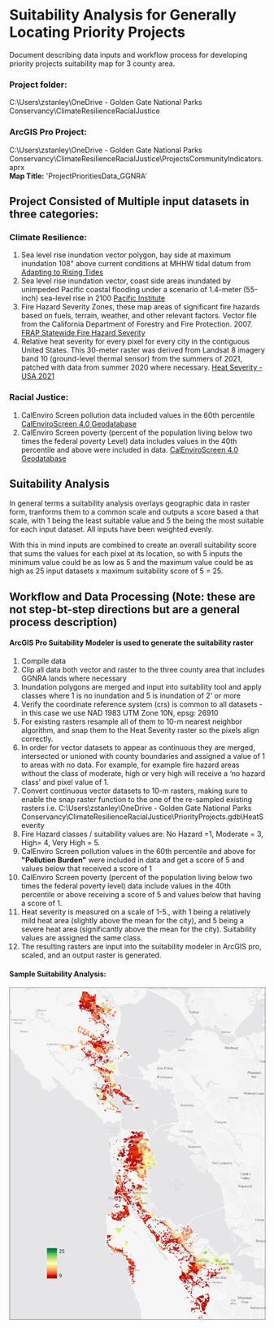 # Suitability Analysis for Generally Locating Priority Projects
Document describing data inputs and workflow process for developing priority projects suitability map for 3 county area. 

### Project folder:
C:\Users\zstanley\OneDrive - Golden Gate National Parks Conservancy\ClimateResilienceRacialJustice
### ArcGIS Pro Project:
C:\Users\zstanley\OneDrive - Golden Gate National Parks Conservancy\ClimateResilienceRacialJustice\ProjectsCommunityIndicators.aprx  
__Map Title:__ 'ProjectPrioritiesData_GGNRA'


## Project Consisted of Multiple input datasets in three categories: 

### Climate Resilience:

1. Sea level rise inundation vector polygon, bay side at maximum inundation 108" above current conditions at MHHW tidal datum from [Adapting to Rising Tides](https://explorer.adaptingtorisingtides.org/download)  
2. Sea level rise inundation vector, coast side areas inundated by unimpeded Pacific coastal flooding under a scenario of 1.4-meter (55-inch) sea-level rise in 2100 [Pacific Institute](https://www.pacinst.org/reports/sea_level_rise_data/Ca_coast_yr2100_flood.zip)  
3. Fire Hazard Severity Zones, these map areas of significant fire hazards based on fuels, terrain, weather, and other relevant factors. Vector file from the California Department of Forestry and Fire Protection. 2007. [FRAP Statewide Fire Hazard Severity](https://osfm.fire.ca.gov/divisions/community-wildfire-preparedness-and-mitigation/wildland-hazards-building-codes/fire-hazard-severity-zones-maps/#panel-fe9aa269-fa8e-4501-8f75-cce08c29b227)  
4. Relative heat severity for every pixel for every city in the contiguous United States. This 30-meter raster was derived from Landsat 8 imagery band 10 (ground-level thermal sensor) from the summers of 2021, patched with data from summer 2020 where necessary. [Heat Severity - USA 2021](https://parksconservancy.maps.arcgis.com/home/item.html?id=cdd2ffd5a2fc414ca1a5e676f5fce3e3)  

### Racial Justice:

1. CalEnviro Screen pollution data included values in the 60th percentile [CalEnviroScreen 4.0 Geodatabase](https://oehha.ca.gov/media/downloads/calenviroscreen/document/calenviroscreen40gdbf2021gdb.zip)
2. CalEnviro Screen poverty (percent of the population living below two times the federal poverty Level) data includes values in the 40th percentile and above were included in data. [CalEnviroScreen 4.0 Geodatabase](https://oehha.ca.gov/media/downloads/calenviroscreen/document/calenviroscreen40gdbf2021gdb.zip)

## Suitability Analysis
In general terms a suitability analysis overlays geographic data in raster form, tranforms them to a common scale and outputs a score based a that scale, with 1 being the least suitable value and 5 the being the most suitable for each input dataset. All inputs have been weighted evenly.

With this in mind inputs are combined to create an overall suitability score that sums the values for each pixel at its location, so with 5 inputs the minimum value could be as low as 5 and the maximum value could be as high as 25 input datasets x maximum suitability score of 5 = 25. 

## Workflow and Data Processing (Note: these are not step-bt-step directions but are a general process description)  
#### ArcGIS Pro Suitability Modeler is used to generate the suitability raster

1. Compile data
2. Clip all data both vector and raster to the three county area that includes GGNRA lands where necessary
3. Inundation polygons are merged and input into suitability tool and apply classes where 1 is no inundation and 5 is inundation of 2' or more
4. Verify the coordinate reference system (crs) is common to all datasets - in this case we use NAD 1983 UTM Zone 10N, epsg: 26910  
5. For existing rasters resample all of them to 10-m nearest neighbor algorithm, and snap them to the Heat Severity raster so the pixels align correctly.
6. In order for vector datasets to appear as continuous they are merged, intersected or unioned with county boundaries and assigned a value of 1 to areas with no data. For example, for example fire hazard areas without the class of moderate, high or very high will receive a ‘no hazard class’ and pixel value of 1. 
7. Convert continuous vector datasets to 10-m rasters, making sure to enable the snap raster function to the one of the re-sampled existing rasters i.e. C:\Users\zstanley\OneDrive - Golden Gate National Parks Conservancy\ClimateResilienceRacialJustice\PriorityProjects.gdb\HeatSeverity  
8. Fire Hazard classes / suitability values are: No Hazard =1, Moderate = 3, High= 4, Very High = 5.  
9. CalEnviro Screen pollution values in the 60th percentile and above for **"Pollution Burden"** were included in data and get a score of 5 and values below that received a score of 1  
10. CalEnviro Screen poverty (percent of the population living below two times the federal poverty level) data include values in the 40th percentile or above receiving a score of 5 and values below that having a score of 1.  
11. Heat severity is measured on a scale of 1-5., with 1 being a relatively mild heat area (slightly above the mean for the city), and 5 being a severe heat area (significantly above the mean for the city).  Suitability values are assigned the same class.
12. The resulting rasters are input into the suitability modeler in ArcGIS pro, scaled, and an output raster is generated.

#### Sample Suitability Analysis:  
![Suitability Map](graphics/suitabilitysample.jpg)

